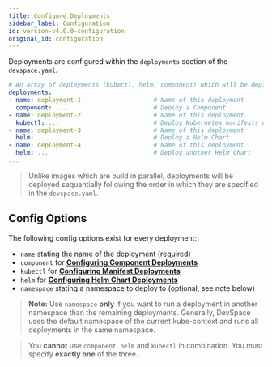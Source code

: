 ```yaml
---
title: Configure Deployments
sidebar_label: Configuration
id: version-v4.0.0-configuration
original_id: configuration
---
```


Deployments are configured within the `deployments` section of the `devspace.yaml`.
```yaml
# An array of deployments (kubectl, helm, component) which will be deployed with DevSpace in the specified order
deployments:
- name: deployment-1                    # Name of this deployment
  component: ...                        # Deploy a Component
- name: deployment-2                    # Name of this deployment
  kubectl: ...                          # Deploy Kubernetes manifests or Kustomizations (using kubectl and kustomize)
- name: deployment-3                    # Name of this deployment
  helm: ...                             # Deploy a Helm Chart
- name: deployment-4                    # Name of this deployment
  helm: ...                             # Deploy another Helm Chart
...
```

> Unlike images which are build in parallel, deployments will be deployed sequentially following the order in which they are specified in the `devspace.yaml`.

## Config Options
The following config options exist for every deployment:
- `name` stating the name of the deployment (required)
- `component` for [**Configuring Component Deployments**](/docs/cli/deployment/components/configuration/overview-specification)
- `kubectl` for [**Configuring Manifest Deployments**](/docs/cli/deployment/kubernetes-manifests/configuration/overview-specification)
- `helm` for [**Configuring Helm Chart Deployments**](/docs/cli/deployment/helm-charts/configuration/overview-specification)
- `namespace` stating a namespace to deploy to (optional, see note below)

> **Note:** Use `namespace` **only** if you want to run a deployment in another namespace than the remaining deployments. Generally, DevSpace uses the default namespace of the current kube-context and runs all deployments in the same namespace.

> You **cannot** use `component`, `helm` and `kubectl` in combination. You must specify **exactly one** of the three. 
